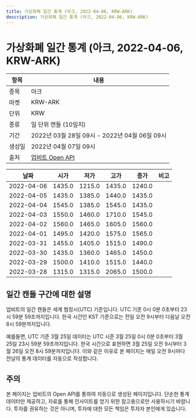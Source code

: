 ```yaml
---
title: 가상화폐 일간 통계 (아크, 2022-04-06, KRW-ARK)
description: 가상화폐 일간 통계 (아크, 2022-04-06, KRW-ARK)
---
```



가상화폐 일간 통계 (아크, 2022-04-06, KRW-ARK)
===

|항목|내용|
|--|--|
|종목|아크|
|마켓|KRW-ARK|
|단위|KRW|
|종류|일 단위 캔들 (10일치)|
|기간|2022년 03월 28일 09시 - 2022년 04월 06일 09시|
|생성일|2022년 04월 07일 09시|
|출처|[업비트 Open API](https://docs.upbit.com)|


|날짜|시가|저가|고가|종가|비고|
|--|--|--|--|--|--|
|2022-04-06|1435.0|1215.0|1435.0|1240.0|    |
|2022-04-05|1435.0|1385.0|1440.0|1435.0|    |
|2022-04-04|1545.0|1385.0|1545.0|1435.0|    |
|2022-04-03|1550.0|1460.0|1710.0|1545.0|    |
|2022-04-02|1560.0|1465.0|1605.0|1560.0|    |
|2022-04-01|1495.0|1420.0|1575.0|1565.0|    |
|2022-03-31|1455.0|1405.0|1515.0|1490.0|    |
|2022-03-30|1435.0|1360.0|1465.0|1450.0|    |
|2022-03-29|1500.0|1410.0|1515.0|1440.0|    |
|2022-03-28|1315.0|1315.0|2065.0|1500.0|    |


일간 캔들 구간에 대한 설명
---


업비트의 일간 캔들은 세계 협정시(UTC) 기준입니다. 
UTC 기준 0시 0분 0초부터 23시 59분 59초까지입니다. 
한국 시간인 KST 기준으로는 전일 오전 9시부터 다음날 오전 8시 59분까지입니다. 


예를들면, UTC 기준 3월 25일 데이터는 UTC 시준 3월 25일 0시 0분 0초부터 3월 25일 23시 59분 59초까지입니다. 
한국 시간으로 표현하면 3월 25일 오전 9시부터 3월 26일 오전 8시 59분까지입니다. 
이와 같은 이유로 본 페이지는 매일 오전 9시마다 전날의 통계 데이터를 자동으로 작성합니다. 


주의
---


본 페이지는 업비트의 Open API를 통하여 자동으로 생성된 페이지입니다. 
단순한 통계 데이터만 제공하고, 자료를 통해 인사이트를 얻기 위한 참고용으로만 사용하시기 바랍니다. 
투자를 권유하는 것은 아니며, 투자에 대한 모든 책임은 투자자 본인에게 있습니다. 
